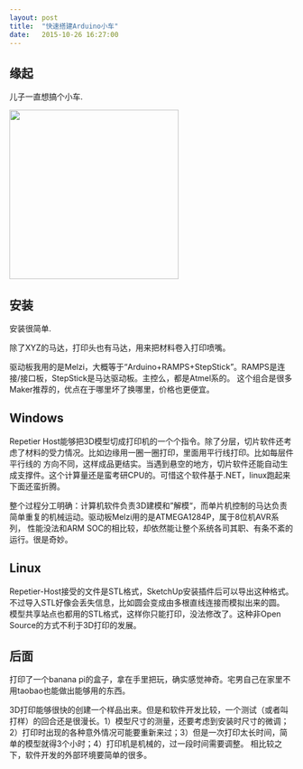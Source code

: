 ```yaml
---
layout: post
title:  "快速搭建Arduino小车"
date:   2015-10-26 16:27:00
---
```


## 缘起
儿子一直想搞个小车.

[<img src="http://fkpwolf.net/images/2015/arduino-moto.jpg" width="300px"/>][1]

## 安装
安装很简单.

除了XYZ的马达，打印头也有马达，用来把材料卷入打印喷嘴。

驱动板我用的是Melzi，大概等于“Arduino+RAMPS+StepStick”。RAMPS是连接/接口板，StepStick是马达驱动板。主控么，都是Atmel系的。
这个组合是很多Maker推荐的，优点在于哪里坏了换哪里，价格也更便宜。

## Windows
Repetier Host能够把3D模型切成打印机的一个个指令。除了分层，切片软件还考虑了材料的受力情况。比如边缘用一圈一圈打印，里面用平行线打印。比如每层件平行线的
方向不同，这样成品更结实。当遇到悬空的地方，切片软件还能自动生成支撑件。这个计算量还是蛮考研CPU的。可惜这个软件基于.NET，linux跑起来下面还蛮折腾。

整个过程分工明确：计算机软件负责3D建模和”解模“，而单片机控制的马达负责简单重复的机械运动。驱动板Melzi用的是ATMEGA1284P，属于8位机AVR系列，
性能没法和ARM SOC的相比较，却依然能让整个系统各司其职、有条不紊的运行。很是奇妙。

## Linux
Repetier-Host接受的文件是STL格式，SketchUp安装插件后可以导出这种格式。不过导入STL好像会丢失信息，比如圆会变成由多根直线连接而模拟出来的圆。
模型共享站点也都用的STL格式，这样你只能打印，没法修改了。这种非Open Source的方式不利于3D打印的发展。

## 后面
打印了一个banana pi的盒子，拿在手里把玩，确实感觉神奇。宅男自己在家里不用taobao也能做出能够用的东西。

3D打印能够很快的创建一个样品出来。但是和软件开发比较，一个测试（或者叫打样）的回合还是很漫长。1）模型尺寸的测量，还要考虑到安装时尺寸的微调；
2）打印时出现的各种意外情况可能要重新来过；3）但是一次打印太长时间，简单的模型就得3个小时；4）打印机是机械的，过一段时间需要调整。
相比较之下，软件开发的外部环境要简单的很多。

[1]:http://fkpwolf.net/images/2015/3dprinter.jpg
[2]:http://fkpwolf.net/images/2015/Melzi-bluetooth.jpg
